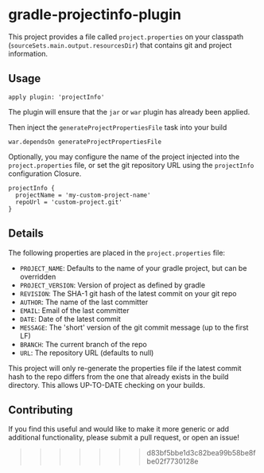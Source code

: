 # gradle-projectinfo-plugin

This project provides a file called `project.properties` on your classpath (`sourceSets.main.output.resourcesDir`) that contains git and project information.

## Usage

    apply plugin: 'projectInfo'

The plugin will ensure that the `jar` or `war` plugin has already been applied.

Then inject the `generateProjectPropertiesFile` task into your build

    war.dependsOn generateProjectPropertiesFile

Optionally, you may configure the name of the project injected into the
`project.properties` file, or set the git repository URL using the `projectInfo`
configuration Closure.

    projectInfo {
      projectName = 'my-custom-project-name'
      repoUrl = 'custom-project.git'
    }

## Details

The following properties are placed in the `project.properties` file:

- `PROJECT_NAME`: Defaults to the name of your gradle project, but can be overridden
- `PROJECT_VERSION`: Version of project as defined by gradle
- `REVISION`: The SHA-1 git hash of the latest commit on your git repo
- `AUTHOR`: The name of the last committer
- `EMAIL`: Email of the last committer
- `DATE`: Date of the latest commit
- `MESSAGE`: The 'short' version of the git commit message (up to the first LF)
- `BRANCH`: The current branch of the repo
- `URL`: The repository URL (defaults to null)

This project will only re-generate the properties file if the latest commit hash to the repo differs from the one that already exists in the build directory.  This allows UP-TO-DATE checking on your builds.

## Contributing

If you find this useful and would like to make it more generic or add additional functionality, please submit a pull request, or open an issue!
>>>>>>> d83bf5bbe1d3c82bea99b58be8fbe02f7730128e
